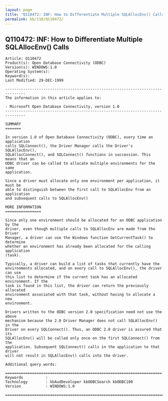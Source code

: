 ```yaml
---
layout: page
title: "Q110472: INF: How to Differentiate Multiple SQLAllocEnv() Calls"
permalink: kb/110/Q110472/
---
```


## Q110472: INF: How to Differentiate Multiple SQLAllocEnv() Calls

	Article: Q110472
	Product(s): Open Database Connectivity (ODBC)
	Version(s): WINDOWS:1.0
	Operating System(s): 
	Keyword(s): 
	Last Modified: 29-DEC-1999
	
	-------------------------------------------------------------------------------
	The information in this article applies to:
	
	- Microsoft Open Database Connectivity, version 1.0 
	-------------------------------------------------------------------------------
	
	SUMMARY
	=======
	
	In version 1.0 of Open Database Connectivity (ODBC), every time an application
	calls SQLConnect(), the Driver Manager calls the Driver's SQLAllocEnv(),
	SQLAllocConnect(), and SQLConnect() functions in succession. This means that an
	ODBC driver can be called to allocate multiple environments for the same
	application.
	
	Since a driver must allocate only one environment per application, it must be
	able to distinguish between the first call to SQLAllocEnv from an application
	and subsequent calls to SQLAllocEnv()
	
	MORE INFORMATION
	================
	
	Since only one environment should be allocated for an ODBC application by the
	driver, even though multiple calls to SQLAllocEnv are made from the Driver
	Manager, a driver can use the Windows function GetCurrentTask() to determine
	whether an environment has already been allocated for the calling application
	(task).
	
	Typically, a driver can build a list of tasks that currently have the
	environments allocated, and on every call to SQLAllocEnv(), the driver can use
	this list to determine if the current task has an allocated environment. If the
	task is found in this list, the driver can return the previously allocated
	environment associated with that task, without having to allocate a new
	environment.
	
	Drivers written to the ODBC version 2.0 specification need not use the above
	mechanism because the 2.0 Driver Manager does not call SQLAllocEnv() in the
	Driver on every SQLConnect(). Thus, an ODBC 2.0 driver is assured that its
	SQLAllocEnv() will be called only once on the first SQLConnect() from the
	application. Subsequent SQLConnect() calls in the application to that driver
	will not result in SQLAllocEnv() calls into the driver.
	
	Additional query words:
	
	======================================================================
	Keywords          :  
	Technology        : kbAudDeveloper kbODBCSearch kbODBC100
	Version           : WINDOWS:1.0
	
	=============================================================================
	
